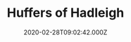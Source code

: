 ---
date: 2020-02-28T09:02:42.000Z
title: Huffers of Hadleigh
latitude: 52.044768970680046
longitude: 0.9528065517153052
category: checkin
---